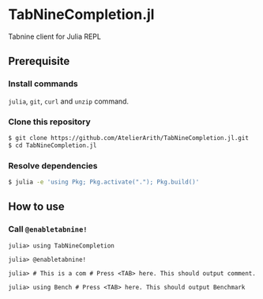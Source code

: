 # TabNineCompletion.jl

Tabnine client for Julia REPL

## Prerequisite

### Install commands

`julia`, `git`, `curl` and `unzip` command.

### Clone this repository

```sh
$ git clone https://github.com/AtelierArith/TabNineCompletion.jl.git
$ cd TabNineCompletion.jl
```

### Resolve dependencies

```sh
$ julia -e 'using Pkg; Pkg.activate("."); Pkg.build()'
```

## How to use

### Call `@enabletabnine!`

```julia-repl
julia> using TabNineCompletion

julia> @enabletabnine!

julia> # This is a com # Press <TAB> here. This should output comment.

julia> using Bench # Press <TAB> here. This should output Benchmark
```

